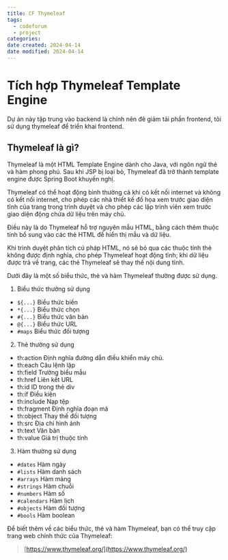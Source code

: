 ```yaml
---
title: CF Thymeleaf
tags:
  - codeforum
  - project
categories: 
date created: 2024-04-14
date modified: 2024-04-14
---
```


# Tích hợp Thymeleaf Template Engine

Dự án này tập trung vào backend là chính nên đê giảm tải phần frontend, tôi sử dụng thymeleaf để triển khai frontend.

## Thymeleaf là gì?

Thymeleaf là một HTML Template Engine  dành cho Java, với ngôn ngữ thẻ và hàm phong phú. Sau khi JSP bị loại bỏ, Thymeleaf đã trở thành template engine được Spring Boot khuyến nghị.

Thymeleaf có thể hoạt động bình thường cả khi có kết nối internet và không có kết nối internet, cho phép các nhà thiết kế đồ họa xem trước giao diện tĩnh của trang trong trình duyệt và cho phép các lập trình viên xem trước giao diện động chứa dữ liệu trên máy chủ.

Điều này là do Thymeleaf hỗ trợ nguyên mẫu HTML, bằng cách thêm thuộc tính bổ sung vào các thẻ HTML để hiển thị mẫu và dữ liệu.

Khi trình duyệt phân tích cú pháp HTML, nó sẽ bỏ qua các thuộc tính thẻ không được định nghĩa, cho phép Thymeleaf hoạt động tĩnh; khi dữ liệu được trả về trang, các thẻ Thymeleaf sẽ thay thế nội dung tĩnh.

Dưới đây là một số biểu thức, thẻ và hàm Thymeleaf thường được sử dụng.

1) Biểu thức thường sử dụng

- `${...}` Biểu thức biến
- `*{...}` Biểu thức chọn
- `#{...}` Biểu thức văn bản
- `@{...}` Biểu thức URL
- `#maps` Biểu thức đối tượng

2) Thẻ thường sử dụng

- th:action Định nghĩa đường dẫn điều khiển máy chủ.
- th:each Câu lệnh lặp
- th:field Trường biểu mẫu
- th:href Liên kết URL
- th:id ID trong thẻ div
- th:if Điều kiện
- th:include Nạp tệp
- th:fragment Định nghĩa đoạn mã
- th:object Thay thế đối tượng
- th:src Địa chỉ hình ảnh
- th:text Văn bản
- th:value Giá trị thuộc tính

3) Hàm thường sử dụng

- `#dates` Hàm ngày
- `#lists` Hàm danh sách
- `#arrays` Hàm mảng
- `#strings` Hàm chuỗi
- `#numbers` Hàm số
- `#calendars` Hàm lịch
- `#objects` Hàm đối tượng
- `#bools` Hàm boolean

Để biết thêm về các biểu thức, thẻ và hàm Thymeleaf, bạn có thể truy cập trang web chính thức của Thymeleaf:

> [https://www.thymeleaf.org/](https://www.thymeleaf.org/)

